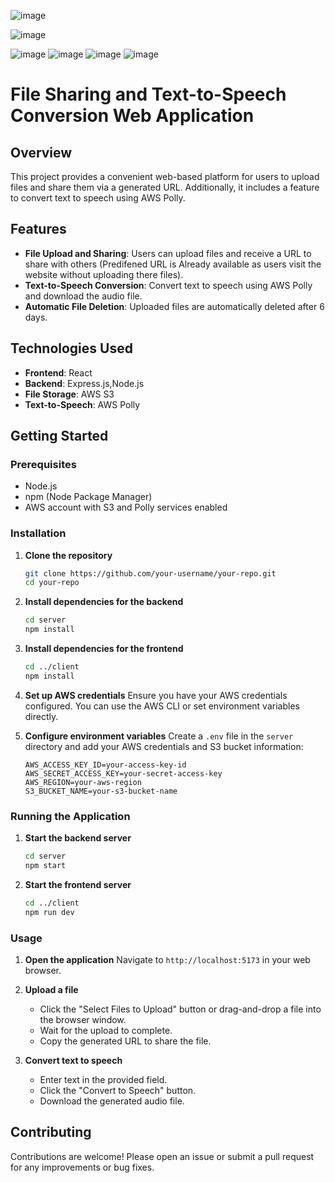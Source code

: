 ![image](https://github.com/Vikas-Yadav-79/Cloud-Vault/assets/121033913/500a2067-3c09-4394-b743-52540c19b3a9)

![image](https://github.com/Vikas-Yadav-79/Cloud-Vault/assets/121033913/c3338d8a-f550-49cb-a5ae-abee84aab843)

![image](https://github.com/Vikas-Yadav-79/Cloud-Vault/assets/121033913/87880a71-0f73-4fbc-81ce-b8ab1a85a58a)
![image](https://github.com/Vikas-Yadav-79/Cloud-Vault/assets/121033913/1d5840c1-ec2c-4568-a82d-e0b43d77c466)
![image](https://github.com/Vikas-Yadav-79/Cloud-Vault/assets/121033913/68fd4f2a-16a5-4494-9599-08413cdfa455)
![image](https://github.com/Vikas-Yadav-79/Cloud-Vault/assets/121033913/00837ac7-f2aa-4626-a569-c65be95548d3)



# File Sharing and Text-to-Speech Conversion Web Application

## Overview
This project provides a convenient web-based platform for users to upload files and share them via a generated URL. Additionally, it includes a feature to convert text to speech using AWS Polly.

## Features
- **File Upload and Sharing**: Users can upload files and receive a URL to share with others (Predifened URL is Already available as users visit the website without uploading there files).
- **Text-to-Speech Conversion**: Convert text to speech using AWS Polly and download the audio file.
- **Automatic File Deletion**: Uploaded files are automatically deleted after 6 days.

## Technologies Used
- **Frontend**: React
- **Backend**: Express.js,Node.js
- **File Storage**: AWS S3
- **Text-to-Speech**: AWS Polly

## Getting Started

### Prerequisites
- Node.js
- npm (Node Package Manager)
- AWS account with S3 and Polly services enabled

### Installation

1. **Clone the repository**
    ```bash
    git clone https://github.com/your-username/your-repo.git
    cd your-repo
    ```

2. **Install dependencies for the backend**
    ```bash
    cd server
    npm install
    ```

3. **Install dependencies for the frontend**
    ```bash
    cd ../client
    npm install
    ```

4. **Set up AWS credentials**
    Ensure you have your AWS credentials configured. You can use the AWS CLI or set environment variables directly.

5. **Configure environment variables**
    Create a `.env` file in the `server` directory and add your AWS credentials and S3 bucket information:
    ```env
    AWS_ACCESS_KEY_ID=your-access-key-id
    AWS_SECRET_ACCESS_KEY=your-secret-access-key
    AWS_REGION=your-aws-region
    S3_BUCKET_NAME=your-s3-bucket-name
    ```

### Running the Application

1. **Start the backend server**
    ```bash
    cd server
    npm start
    ```

2. **Start the frontend server**
    ```bash
    cd ../client
    npm run dev
    ```

### Usage

1. **Open the application**
    Navigate to `http://localhost:5173` in your web browser.

2. **Upload a file**
    - Click the "Select Files to Upload" button or drag-and-drop a file into the browser window.
    - Wait for the upload to complete.
    - Copy the generated URL to share the file.

3. **Convert text to speech**
    - Enter text in the provided field.
    - Click the "Convert to Speech" button.
    - Download the generated audio file.

## Contributing
Contributions are welcome! Please open an issue or submit a pull request for any improvements or bug fixes.



